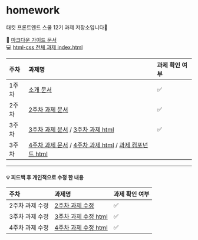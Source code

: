 # homework

태킷 프론트엔드 스쿨 12기 과제 저장소입니다🙌

🙌 [마크다운 가이드 문서](./md/markdown-guide.md)<br>
💻 [html-css 전체 과제 index.html](./index.html)

| 주차  | 과제명                                                                                                                                                                                         | 과제 확인 여부 |
| :---- | :--------------------------------------------------------------------------------------------------------------------------------------------------------------------------------------------- | :------------- |
| 1주차 | [소개 문서](./md/about-me.md)                                                                                                                                                                  | ✅             |
| 2주차 | [2주차 과제 문서](./md/avatars.md)                                                                                                                                                             | ✅             |
| 3주차 | [3주차 과제 문서](./md/login.md) / [3주차 과제 html](https://dnqls9875.github.io/homework/login/login.html)                                                                                    | ✅             |
| 3주차 | [4주차 과제 문서](./md/apple.md) / [4주차 과제 html](https://dnqls9875.github.io/homework/apple/apple.html) / [과제 컴포넌트 html](https://dnqls9875.github.io/homework/apple/components.html) |                |

<hr>

#### 💡 피드백 후 개인적으로 수정 한 내용

| 주차            | 과제명                                                                               | 과제 확인 여부 |
| :-------------- | :----------------------------------------------------------------------------------- | :------------- |
| 2주차 과제 수정 | [2주차 과제 수정](./md/avatars-modify.md)                                            | ✅             |
| 3주차 과제 수정 | [3주차 과제 수정 html](https://dnqls9875.github.io/homework/login/login-rework.html) | ✅             |
| 4주차 과제 수정 | [4주차 과제 수정 html](https://dnqls9875.github.io/homework/apple/apple-modify.html) | ✅             |
